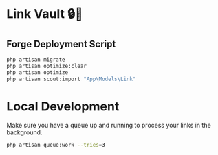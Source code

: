 # Link Vault 🔒🔗

## Forge Deployment Script

```bash
php artisan migrate
php artisan optimize:clear
php artisan optimize
php artisan scout:import "App\Models\Link"
```

# Local Development

Make sure you have a queue up and running to process your links in the background.

```bash
php artisan queue:work --tries=3
```